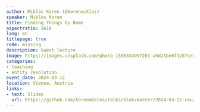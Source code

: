 ```yaml
---
author: Miklós Koren (@korenmiklos)
speaker: Miklós Koren
title: Finding Things by Name
aspectratio: 1610
lang: en
titlepage: true
code: missing
description: Guest lecture
image: https://images.unsplash.com/photo-1500334997201-a5d21be0f328?crop=entropy&cs=tinysrgb&fit=max&fm=jpg&ixid=M3w2ODAxOTV8MHwxfHJhbmRvbXx8fHx8fHx8fDE3MzI2NDM2MTZ8&ixlib=rb-4.0.3&q=80&w=1080
categories:
- teaching
- entity resolution
event_date: 2024-03-12
location: Vienna, Austria
links:
- text: Slides
  url: https://github.com/korenmiklos/talks/blob/master/2024-03-12-ceu/README.pdf
---
```


